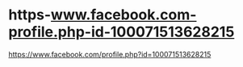 # https-www.facebook.com-profile.php-id-100071513628215
https://www.facebook.com/profile.php?id=100071513628215
